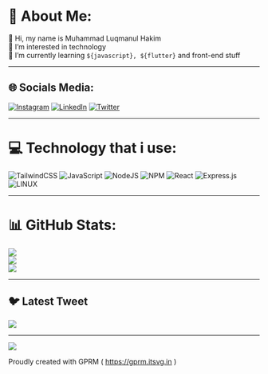 # 💫 About Me:
👋 Hi, my name is Muhammad Luqmanul Hakim <br>
👀 I’m interested in technology <br>
🌱 I’m currently learning `${javascript}, ${flutter}` and front-end stuff <br>

---

## 🌐 Socials Media:
[![Instagram](https://img.shields.io/badge/Instagram-%23E4405F.svg?logo=Instagram&logoColor=white)](https://instagram.com/why.luq)                                          [![LinkedIn](https://img.shields.io/badge/LinkedIn-%230077B5.svg?logo=linkedin&logoColor=white)](https://linkedin.com/in/muhammad-luqmanul-hakim/)                                 [![Twitter](https://img.shields.io/badge/Twitter-%231DA1F2.svg?logo=Twitter&logoColor=white)](https://twitter.com/luquilo) 

---

# 💻 Technology that i use:
![TailwindCSS](https://img.shields.io/badge/tailwindcss-%2338B2AC.svg?style=for-the-badge&logo=tailwind-css&logoColor=white) ![JavaScript](https://img.shields.io/badge/javascript-%23323330.svg?style=for-the-badge&logo=javascript&logoColor=%23F7DF1E)  ![NodeJS](https://img.shields.io/badge/node.js-6DA55F?style=for-the-badge&logo=node.js&logoColor=white)  ![NPM](https://img.shields.io/badge/NPM-%23000000.svg?style=for-the-badge&logo=npm&logoColor=white)  ![React](https://img.shields.io/badge/react-%2320232a.svg?style=for-the-badge&logo=react&logoColor=%2361DAFB) ![Express.js](https://img.shields.io/badge/express.js-%23404d59.svg?style=for-the-badge&logo=express&logoColor=%2361DAFB) ![LINUX](https://img.shields.io/badge/Linux-FCC624?style=for-the-badge&logo=linux&logoColor=black)

---

# 📊 GitHub Stats:
![](https://github-readme-stats.vercel.app/api?username=luquilo&theme=highcontrast&hide_border=false&include_all_commits=false&count_private=false)<br/>
![](https://github-readme-streak-stats.herokuapp.com/?user=luquilo&theme=highcontrast&hide_border=false)<br/>
![](https://github-readme-stats.vercel.app/api/top-langs/?username=luquilo&theme=highcontrast&hide_border=false&include_all_commits=false&count_private=false&layout=compact)

---


## 🐦 Latest Tweet
![](https://gtce.itsvg.in/api?username=luquilo)

---
[![](https://visitcount.itsvg.in/api?id=luquilo&label=Profile%20Views&color=12&icon=0&pretty=true)](https://visitcount.itsvg.in)

Proudly created with GPRM ( https://gprm.itsvg.in )
